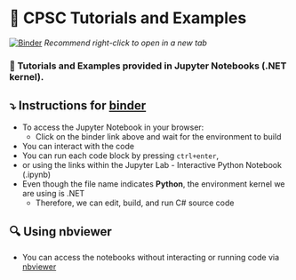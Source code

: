# :notebook_with_decorative_cover: CPSC Tutorials and Examples

[![Binder](https://mybinder.org/badge_logo.svg)](https://mybinder.org/v2/gh/CPSC-1012/CPSC-cschell-Tutorials-and-Examples/main)
_Recommend right-click to open in a new tab_

### :memo: Tutorials and Examples provided in Jupyter Notebooks (.NET kernel).

## :arrow_heading_down: Instructions for [binder](https://mybinder.org/)
* To access the Jupyter Notebook in your browser:
  * Click on the binder link above and wait for the environment to build
* You can interact with the code
* You can run each code block by pressing `ctrl+enter`,
* or using the links within the Jupyter Lab - Interactive Python Notebook (.ipynb)
* Even though the file name indicates **Python**, the environment kernel we are using is .NET
  * Therefore, we can edit, build, and run C# source code

## :mag: Using nbviewer
* You can access the notebooks without interacting or running code via [nbviewer](https://nbviewer.org/github/CPSC-1012/CPSC-cschell-Tutorials-and-Examples/tree/main/notebooks/)
